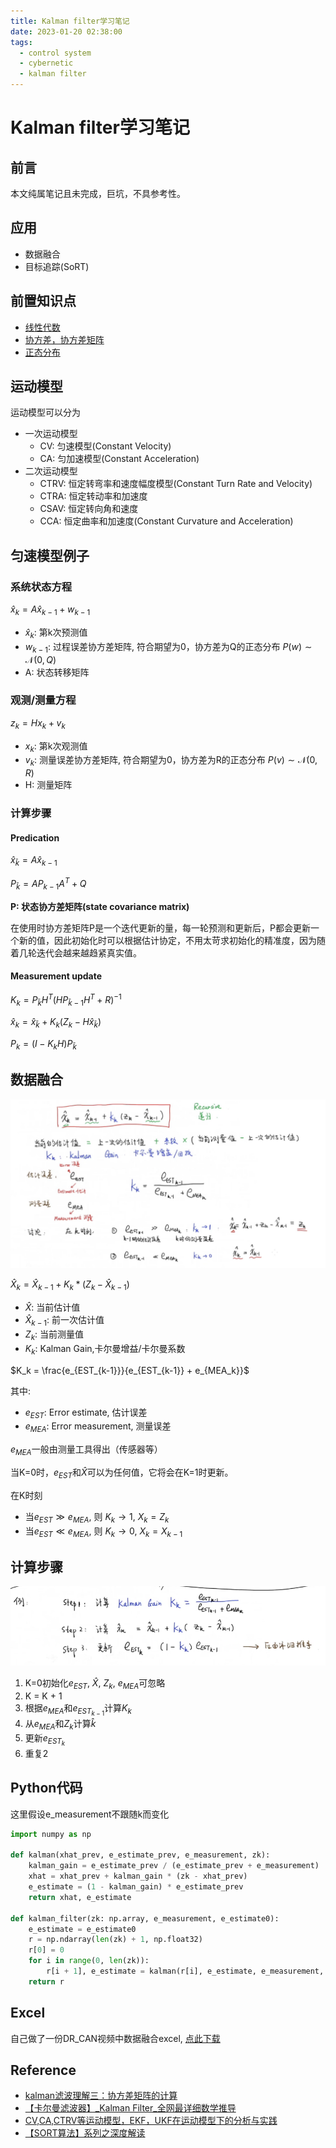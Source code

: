 ```yaml
---
title: Kalman filter学习笔记
date: 2023-01-20 02:38:00
tags: 
  - control system
  - cybernetic
  - kalman filter
---
```


# Kalman filter学习笔记

## 前言

本文纯属笔记且未完成，巨坑，不具参考性。

## 应用

- 数据融合
- 目标追踪(SoRT)

## 前置知识点

- [线性代数](https://zhuanlan.zhihu.com/p/362082020)
- [协方差，协方差矩阵](https://www.3wen.net/2023/02/04/correlation-coefficient/)
- [正态分布](https://baike.baidu.com/item/%E6%AD%A3%E6%80%81%E5%88%86%E5%B8%83)

## 运动模型

运动模型可以分为

- 一次运动模型
  - CV: 匀速模型(Constant Velocity)
  - CA: 匀加速模型(Constant Acceleration)
- 二次运动模型
  - CTRV: 恒定转弯率和速度幅度模型(Constant Turn Rate and Velocity)
  - CTRA: 恒定转动率和加速度
  - CSAV: 恒定转向角和速度
  - CCA: 恒定曲率和加速度(Constant Curvature and Acceleration)

## 匀速模型例子

### 系统状态方程

$\hat{x}_k = A\hat{x}_{k - 1} + w_{k - 1}$

- $\hat{x}_k$: 第k次预测值
- $w_{k-1}$: 过程误差协方差矩阵, 符合期望为0，协方差为Q的正态分布 $P(w) \sim \mathcal{N}(0, Q)$
- A: 状态转移矩阵

### 观测/测量方程

$z_{k} = Hx_{k} + v_k$

- $x_{k}$: 第k次观测值
- $v_{k}$: 测量误差协方差矩阵, 符合期望为0，协方差为R的正态分布 $P(v) \sim \mathcal{N}(0, R)$
- H: 测量矩阵

### 计算步骤

#### Predication

$\hat{x}_{\bar{k}} = A\hat{x}_{k - 1}$

$P_{\bar{k}} = AP_{k - 1}A^T + Q$

**P: 状态协方差矩阵(state covariance matrix)**

在使用时协方差矩阵P是一个迭代更新的量，每一轮预测和更新后，P都会更新一个新的值，因此初始化时可以根据估计协定，不用太苛求初始化的精准度，因为随着几轮迭代会越来越趋紧真实值。

#### Measurement update

$K_k = P_{\bar{k}}H^T (HP_{\bar{k}-1}H^T + R)^{-1}$

$\hat{x}_k = \hat{x}_{\bar{k}} + K_k(Z_k - H\hat{x}_{\bar{k}})$

$P_k = (I - K_kH)P_{\bar{k}}$

## 数据融合

![Formula](/img/kalman-filter-formula.png)

$\hat{X}_{k}=\hat{X}_{k-1} + K_k * (Z_k - \hat{X}_{k-1})$

- $\hat{X}$: 当前估计值
- $\hat{X}_{k-1}$: 前一次估计值
- $Z_k$: 当前测量值
- $K_k$: Kalman Gain,卡尔曼增益/卡尔曼系数

$K_k = \frac{e_{EST_{k-1}}}{e_{EST_{k-1}} + e_{MEA_k}}$

其中:

- ${e}_{EST}$: Error estimate, 估计误差
- ${e}_{MEA}$: Error measurement, 测量误差

${e}_{MEA}$一般由测量工具得出（传感器等）

当K=0时，${e}_{EST}$和$\hat{X}$可以为任何值，它将会在K=1时更新。

在K时刻

- 当${e}_{EST} \gg {e}_{MEA}$, 则 $K_k \to 1$, $X_k = Z_k$
- 当${e}_{EST} \ll {e}_{MEA}$, 则 $K_k \to 0$, $X_k = X_{k-1}$

## 计算步骤

![Calculation](/img/kalman-filter-cal-step.png)

1. K=0初始化${e}_{EST}$, $\hat{X}$, ${Z}_{k}$, ${e}_{MEA}$可忽略
2. K = K + 1
3. 根据${e}_{MEA}$和${e}_{EST_{k-1}}$计算${K}_{k}$
4. 从${e}_{MEA}$和${Z}_{k}$计算$\hat{k}$
5. 更新${e}_{EST_{k}}$
6. 重复2

## Python代码

这里假设e_measurement不跟随k而变化

```python
import numpy as np

def kalman(xhat_prev, e_estimate_prev, e_measurement, zk):
    kalman_gain = e_estimate_prev / (e_estimate_prev + e_measurement)
    xhat = xhat_prev + kalman_gain * (zk - xhat_prev)
    e_estimate = (1 - kalman_gain) * e_estimate_prev
    return xhat, e_estimate

def kalman_filter(zk: np.array, e_measurement, e_estimate0):
    e_estimate = e_estimate0
    r = np.ndarray(len(zk) + 1, np.float32)
    r[0] = 0
    for i in range(0, len(zk)):
        r[i + 1], e_estimate = kalman(r[i], e_estimate, e_measurement, zk[i])
    return r
```

## Excel

自己做了一份DR_CAN视频中数据融合excel, [点此下载](/files/dr_can-kalman-filter.xlsx)

## Reference

- [kalman滤波理解三：协方差矩阵的计算](https://blog.csdn.net/u011362822/article/details/95905113)
- [【卡尔曼滤波器】_Kalman Filter_全网最详细数学推导](https://space.bilibili.com/230105574/channel/collectiondetail?sid=6939)
- [CV,CA,CTRV等运动模型，EKF，UKF在运动模型下的分析与实践](https://blog.csdn.net/djfjkj52/article/details/104897314)
- [【SORT算法】系列之深度解读](https://blog.csdn.net/Small_Munich/article/details/112631175)